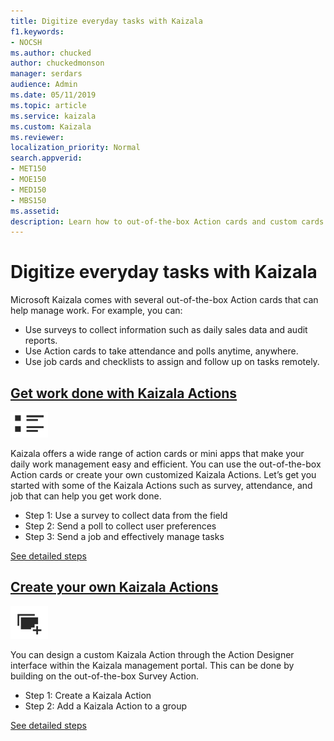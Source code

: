 ```yaml
---
title: Digitize everyday tasks with Kaizala
f1.keywords:
- NOCSH
ms.author: chucked
author: chuckedmonson
manager: serdars
audience: Admin
ms.date: 05/11/2019
ms.topic: article
ms.service: kaizala
ms.custom: Kaizala
ms.reviewer: 
localization_priority: Normal
search.appverid:
- MET150
- MOE150
- MED150
- MBS150
ms.assetid: 
description: Learn how to out-of-the-box Action cards and custom cards that can help manage work with Kaizala.
---
```


# Digitize everyday tasks with Kaizala

Microsoft Kaizala comes with several out-of-the-box Action cards that can help manage work. For example, you can:

- Use surveys to collect information such as daily sales data and audit reports.
- Use Action cards to take attendance and polls anytime, anywhere.
- Use job cards and checklists to assign and follow up on tasks remotely.

## **[Get work done with Kaizala Actions](use-kaizala-actions.md)**

[![Image of get work done icon](media/get-work-done-icon.png)](use-kaizala-actions.md)

Kaizala offers a wide range of action cards or mini apps that make your daily work management easy and efficient. You can use the out-of-the-box Action cards or create your own customized Kaizala Actions. Let’s get you started with some of the Kaizala Actions such as survey, attendance, and job that can help you get work done.

- Step 1: Use a survey to collect data from the field
- Step 2: Send a poll to collect user preferences
- Step 3: Send a job and effectively manage tasks

[See detailed steps](use-kaizala-actions.md)

## **[Create your own Kaizala Actions](create-custom-actions.md)**

[![Image of create actions icon](media/create-actions-icon.png)](create-custom-actions.md)

You can design a custom Kaizala Action through the Action Designer interface within the Kaizala management portal. This can be done by building on the out-of-the-box Survey Action.

- Step 1: Create a Kaizala Action
- Step 2: Add a Kaizala Action to a group

[See detailed steps](create-custom-actions.md)

